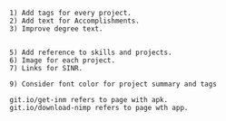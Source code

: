 	1) Add tags for every project.
	2) Add text for Accomplishments.
	3) Improve degree text.
	
	
	5) Add reference to skills and projects.
	6) Image for each project.
	7) Links for SINR.
	
	9) Consider font color for project summary and tags
	
	git.io/get-inm refers to page with apk.
	git.io/download-nimp refers to page wth app.

	